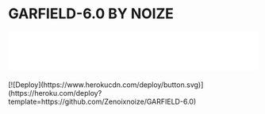 # GARFIELD-6.0 BY NOIZE
<img src="/TempCloud/PicsArt_22-04-14_22-45-34-675.png">
<br>
  <br>
[![Deploy](https://www.herokucdn.com/deploy/button.svg)](https://heroku.com/deploy?template=https://github.com/Zenoixnoize/GARFIELD-6.0)
